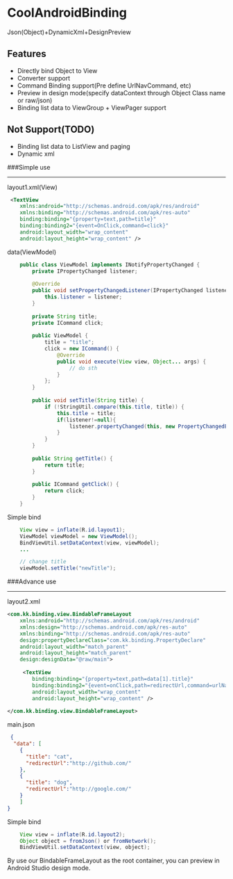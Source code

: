 CoolAndroidBinding
==================

Json(Object)+DynamicXml+DesignPreview

## Features
 * Directly bind Object to View
 * Converter support
 * Command Binding support(Pre define UrlNavCommand, etc)
 * Preview in design mode(specify dataContext through Object Class name or raw/json)
 * Binding list data to ViewGroup + ViewPager support

## Not Support(TODO)
 * Binding list data to ListView and paging
 * Dynamic xml


###Simple use
*************************************************************************************

layout1.xml(View)

```xml
 <TextView
    xmlns:android="http://schemas.android.com/apk/res/android"
    xmlns:binding="http://schemas.android.com/apk/res-auto"
    binding:binding="{property=text,path=title}"
    binding:binding2="{event=OnClick,command=click}"
    android:layout_width="wrap_content"
    android:layout_height="wrap_content" />
```

data(ViewModel)

```java
    public class ViewModel implements INotifyPropertyChanged {
        private IPropertyChanged listener;
    
        @Override
        public void setPropertyChangedListener(IPropertyChanged listener) {
            this.listener = listener;
        }
    
        private String title;
        private ICommand click;
    
        public ViewModel {
            title = "title";
            click = new ICommand() {
                @Override
                public void execute(View view, Object... args) {
                    // do sth
                }
            };
        }
    
        public void setTitle(String title) {
            if (!StringUtil.compare(this.title, title)) {
                this.title = title;
                if(listener!=null){
                    listener.propertyChanged(this, new PropertyChangedEventArgs("title"));
                }
            }
        }
        
        public String getTitle() {
            return title;
        }
    
        public ICommand getClick() {
            return click;
        }
    }
```

Simple bind

```java
    View view = inflate(R.id.layout1);
    ViewModel viewModel = new ViewModel();
    BindViewUtil.setDataContext(view, viewModel);
    ...

    // change title
    viewModel.setTitle("newTitle");
```

###Advance use
*************************************************************************************
layout2.xml


```xml
<com.kk.binding.view.BindableFrameLayout
    xmlns:android="http://schemas.android.com/apk/res/android"
    xmlns:design="http://schemas.android.com/apk/res-auto"
    xmlns:binding="http://schemas.android.com/apk/res-auto"
    design:propertyDeclareClass="com.kk.binding.PropertyDeclare"
    android:layout_width="match_parent"
    android:layout_height="match_parent"
    design:designData="@raw/main">
    
     <TextView
        binding:binding="{property=text,path=data[1].title}"
        binding:binding2="{event=onClick,path=redirectUrl,command=urlNavCommand}"
        android:layout_width="wrap_content"
        android:layout_height="wrap_content" />
    
</com.kk.binding.view.BindableFrameLayout> 
```

main.json

```json
 {
  "data": [
    {
      "title": "cat",
      "redirectUrl":"http://github.com/"
    },
    {
      "title": "dog",
      "redirectUrl":"http://google.com/"
    }
    ]
}
```

Simple bind

```java
    View view = inflate(R.id.layout2);
    Object object = fromJson() or fromNetwork();
    BindViewUtil.setDataContext(view, object);
```

By use our BindableFrameLayout as the root container, you can preview in Android Studio design mode.

